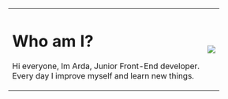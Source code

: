 <table>
  <tr>
    <td>
      <h1>Who am I?</h1>
      <p>
       Hi everyone, Im Arda, Junior Front-End developer.<br>
       Every day I improve myself and learn new things.<br>
      </p>
    </td>
    <td>
      <img witdh="200px" src="https://github-readme-stats.vercel.app/api?username=ardasarico&&show_icons=true&theme=radical">
    </td>
  </tr>
</table>

